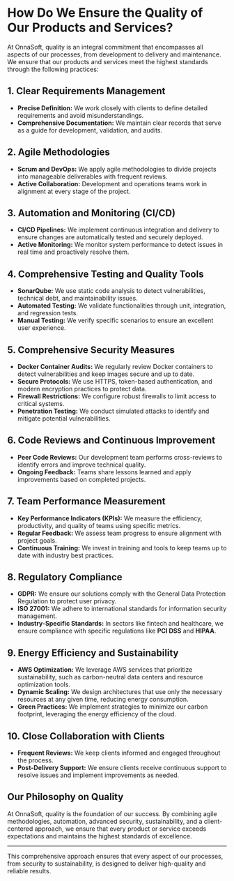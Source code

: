 # How Do We Ensure the Quality of Our Products and Services?

At OnnaSoft, quality is an integral commitment that encompasses all aspects of our processes, from development to delivery and maintenance. We ensure that our products and services meet the highest standards through the following practices:

## **1. Clear Requirements Management**
- **Precise Definition:** We work closely with clients to define detailed requirements and avoid misunderstandings.
- **Comprehensive Documentation:** We maintain clear records that serve as a guide for development, validation, and audits.

## **2. Agile Methodologies**
- **Scrum and DevOps:** We apply agile methodologies to divide projects into manageable deliverables with frequent reviews.
- **Active Collaboration:** Development and operations teams work in alignment at every stage of the project.

## **3. Automation and Monitoring (CI/CD)**
- **CI/CD Pipelines:** We implement continuous integration and delivery to ensure changes are automatically tested and securely deployed.
- **Active Monitoring:** We monitor system performance to detect issues in real time and proactively resolve them.

## **4. Comprehensive Testing and Quality Tools**
- **SonarQube:** We use static code analysis to detect vulnerabilities, technical debt, and maintainability issues.
- **Automated Testing:** We validate functionalities through unit, integration, and regression tests.
- **Manual Testing:** We verify specific scenarios to ensure an excellent user experience.

## **5. Comprehensive Security Measures**
- **Docker Container Audits:** We regularly review Docker containers to detect vulnerabilities and keep images secure and up to date.
- **Secure Protocols:** We use HTTPS, token-based authentication, and modern encryption practices to protect data.
- **Firewall Restrictions:** We configure robust firewalls to limit access to critical systems.
- **Penetration Testing:** We conduct simulated attacks to identify and mitigate potential vulnerabilities.

## **6. Code Reviews and Continuous Improvement**
- **Peer Code Reviews:** Our development team performs cross-reviews to identify errors and improve technical quality.
- **Ongoing Feedback:** Teams share lessons learned and apply improvements based on completed projects.

## **7. Team Performance Measurement**
- **Key Performance Indicators (KPIs):** We measure the efficiency, productivity, and quality of teams using specific metrics.
- **Regular Feedback:** We assess team progress to ensure alignment with project goals.
- **Continuous Training:** We invest in training and tools to keep teams up to date with industry best practices.

## **8. Regulatory Compliance**
- **GDPR:** We ensure our solutions comply with the General Data Protection Regulation to protect user privacy.
- **ISO 27001:** We adhere to international standards for information security management.
- **Industry-Specific Standards:** In sectors like fintech and healthcare, we ensure compliance with specific regulations like **PCI DSS** and **HIPAA**.

## **9. Energy Efficiency and Sustainability**
- **AWS Optimization:** We leverage AWS services that prioritize sustainability, such as carbon-neutral data centers and resource optimization tools.
- **Dynamic Scaling:** We design architectures that use only the necessary resources at any given time, reducing energy consumption.
- **Green Practices:** We implement strategies to minimize our carbon footprint, leveraging the energy efficiency of the cloud.

## **10. Close Collaboration with Clients**
- **Frequent Reviews:** We keep clients informed and engaged throughout the process.
- **Post-Delivery Support:** We ensure clients receive continuous support to resolve issues and implement improvements as needed.

## **Our Philosophy on Quality**
At OnnaSoft, quality is the foundation of our success. By combining agile methodologies, automation, advanced security, sustainability, and a client-centered approach, we ensure that every product or service exceeds expectations and maintains the highest standards of excellence.

---

This comprehensive approach ensures that every aspect of our processes, from security to sustainability, is designed to deliver high-quality and reliable results.
